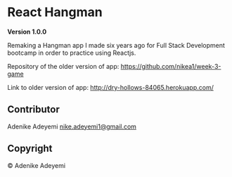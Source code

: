 # React Hangman

**Version 1.0.0**

Remaking a Hangman app I made six years ago for Full Stack Development bootcamp in order to practice using Reactjs.

Repository of the older version of app: https://github.com/nikea1/week-3-game

Link to older version of app: http://dry-hollows-84065.herokuapp.com/

## Contributor

Adenike Adeyemi <nike.adeyemi1@gmail.com>

## Copyright

&copy; Adenike Adeyemi
